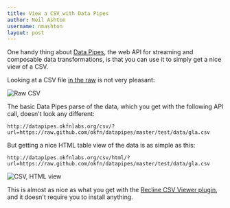 ```yaml
---
title: View a CSV with Data Pipes
author: Neil Ashton
username: nmashton
layout: post
---
```


One handy thing about [Data Pipes](http://datapipes.okfnlabs.org/), the web API for streaming and composable data transformations, is that you can use it to simply get a nice view of a CSV.

Looking at a CSV file [in the raw](https://raw.github.com/okfn/datapipes/master/test/data/gla.csv) is not very pleasant:

![Raw CSV](http://i.imgur.com/zVGW1zD.png)

The basic Data Pipes parse of the data, which you get with the following API call, doesn't look any different:

    http://datapipes.okfnlabs.org/csv/?url=https://raw.github.com/okfn/datapipes/master/test/data/gla.csv

But getting a nice HTML table view of the data is as simple as this:

    http://datapipes.okfnlabs.org/csv/html/?url=https://raw.github.com/okfn/datapipes/master/test/data/gla.csv

![CSV, HTML view](http://i.imgur.com/fbR8DvX.png)

This is almost as nice as what you get with the [Recline CSV Viewer plugin](https://chrome.google.com/webstore/detail/recline-csv-viewer/ibfcfelnbfhlbpelldnngdcklnndhael), and it doesn't require you to install anything.
